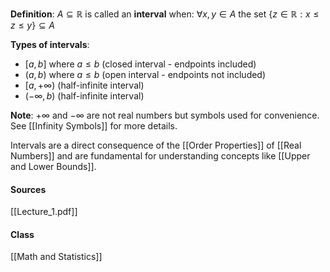 **Definition**: $A \subseteq \mathbb{R}$ is called an **interval** when:
$\forall x, y \in A \text{ the set } \{z \in \mathbb{R} : x \leq z \leq y\} \subseteq A$

**Types of intervals**:
- $[a, b]$ where $a \leq b$ (closed interval - endpoints included)
- $(a, b)$ where $a \leq b$ (open interval - endpoints not included)
- $[a, +\infty)$ (half-infinite interval)
- $(-\infty, b)$ (half-infinite interval)

**Note**: $+\infty$ and $-\infty$ are not real numbers but symbols used for convenience. See [[Infinity Symbols]] for more details.

Intervals are a direct consequence of the [[Order Properties]] of [[Real Numbers]] and are fundamental for understanding concepts like [[Upper and Lower Bounds]].

#### Sources
[[Lecture_1.pdf]]

#### Class
[[Math and Statistics]]
